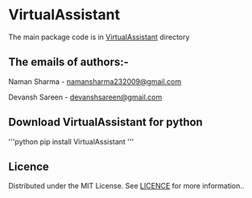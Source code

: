 # VirtualAssistant

The main package code is in [VirtualAssistant](https://github.com/Naman23-coder/VirtualAssistant/tree/main/VirtualAssistant) directory


## The emails of authors:-
 Naman Sharma - namansharma232009@gmail.com
 
 Devansh Sareen - devanshsareen@gmail.com
 
## Download VirtualAssistant for python 

'''python
pip install VirtualAssistant
'''
 
## Licence
Distributed under the MIT License. See [LICENCE](https://github.com/Naman23-coder/VirtualAssistant/blob/main/LICENSE) for more information..
